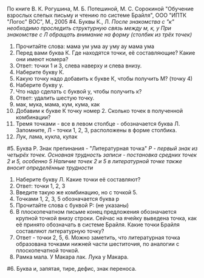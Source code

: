 По книге В. К. Рогушина, М. Б. Потешиной, М. С. Сорокиной "Обучение взрослых слепых письму и чтению по системе Брайля", ООО "ИПТК "Логос" ВОС", М., 2005
#4. Буквы К., Л.
*После знакомства с "к" необходимо проследить структурную связь между м, к, у*
*При знакомстве с Л обращать внимание на форму (столбик из трёх точек)*
1. Прочитайте слова: мама ум ума ау уму ау мама ума
1. Перед вами буква К. Где находятся точки, её составляющие? Какие они имеют номера?
1. Ответ: точки 1 и 3, слева наверху и слева внизу.
1. Наберите букву К.
1. Какую точку надо добавить к букве К, чтобы получить М? (точку 4)
1. Наберите букву у.
1. Что надо сделать с буквой у, чтобы получить к?
1. Ответ: удалить шестую точку.
1. мак, мука, мама, кум, кума, как 
1. Добавим к букве К точку номер 2. Сколько точек в полученной комбинации?
1. Тремя точками - все в левом столбце - обозначается буква Л. Запомните, Л - точки 1, 2, 3, расположены в форме столбика.
1. Лук, лама, кукла, кулак

#5. Буква Р. Знак препинания - "Литературная точка"
*Р - первый знак из четырёх точек. Основная трудность записи - постановка средних точек 2 и 5, особенно 5*
*Наличие точек 2 и 5 в литературной точке также вносит определённые трудности*

1. Наберите букву Л. Какие точки её составляют?
1. Ответ: точки 1, 2, 3
1. Введите такую же комбинацию, но с точкой 5.
1. Точками 1, 2, 3, 5 обозначается буква р
1. Прочитайте слова с буквой Р: (не указаны)
1. В плоскопечатном письме конец предложения обозначается крупной точкой внизу строки. Сейчас на ячейку выведена точка, как её принято обозначать в системе Брайля. Какие точки Брайля составляют литературную точку?
1. Ответ - точки 2, 5, 6. Можно заметить, что литературная точка образована точками нижней части шеститочия, по аналогии с плоскопечатной точкой.
1. Рамка мала. У Макара лак. Лука у Макара.

#6. Буква и, запятая, тире, дефис, знак переноса.